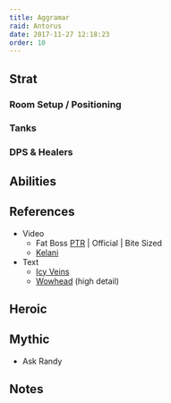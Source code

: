 ```yaml
---
title: Aggramar
raid: Antorus
date: 2017-11-27 12:18:23
order: 10
---
```


## Strat
### Room Setup / Positioning


### Tanks

### DPS & Healers

## Abilities
    
## References

- Video
  - Fat Boss [PTR](https://www.youtube.com/watch?v=ii02D6XkLeM) | Official | Bite Sized
  - [Kelani](https://youtu.be/_7WdK97VceI)
- Text
  - [Icy Veins](https://www.icy-veins.com/wow/aggramar-guide-for-antorus-the-burning-throne)
  - [Wowhead](http://www.wowhead.com/aggramar-antorus-the-burning-throne-raid-strategy-guide) (high detail)


## Heroic

## Mythic
- Ask Randy

## Notes